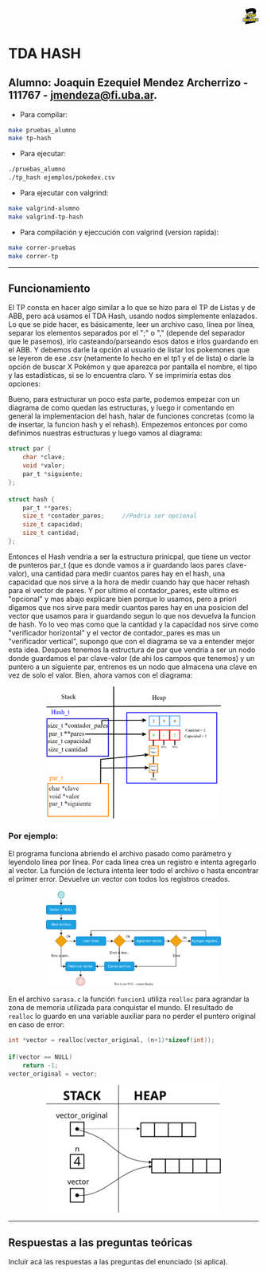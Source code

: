 <div align="right">
<img width="32px" src="img/algo2.svg">
</div>

# TDA HASH

## Alumno: Joaquin Ezequiel Mendez Archerrizo - 111767 - jmendeza@fi.uba.ar.

- Para compilar:

```bash
make pruebas_alumno
make tp-hash
```

- Para ejecutar:

```bash
./pruebas_alumno 
./tp_hash ejemplos/pokedex.csv
```

- Para ejecutar con valgrind:
```bash
make valgrind-alumno
make valgrind-tp-hash
```

- Para compilación y ejeccución con valgrind (version rapida):
```bash
make correr-pruebas
make correr-tp
```

---
##  Funcionamiento


El TP consta en hacer algo similar a lo que se hizo para el TP de Listas y de ABB, pero acá usamos el TDA Hash, usando nodos simplemente enlazados. Lo que se pide hacer, es básicamente, leer un archivo caso, línea por línea, separar los elementos separados por el ";" o "," (depende del separador que le pasemos), irlo casteando/parseando esos datos e irlos guardando en el ABB. Y debemos darle la opción al usuario de listar los pokemones que se leyeron de ese .csv (netamente lo hecho en el tp1 y el de lista) o darle la opción de buscar X Pokémon y que aparezca por pantalla el nombre, el tipo y las estadísticas, si se lo encuentra claro. Y se imprimiría estas dos opciones:

Bueno, para estructurar un poco esta parte, podemos empezar con un diagrama de como quedan las estructuras, y luego ir comentando en general la implementacion del hash, halar de funciones concretas (como la de insertar, la funcion hash y el rehash). Empezemos entonces por como definimos nuestras estructuras y luego vamos al diagrama:

```c
struct par {
	char *clave;
	void *valor;
	par_t *siguiente;
};

struct hash {
	par_t **pares;
	size_t *contador_pares;     //Podria ser opcional
	size_t capacidad;
	size_t cantidad;
};
```
Entonces el Hash vendria a ser la estructura prinicpal, que tiene un vector de punteros par_t (que es donde vamos a ir guardando laos pares clave-valor), una cantidad para medir cuantos pares hay en el hash, una capacidad que nos sirve a la hora de medir cuando hay que hacer rehash para el vector de pares. Y por ultimo el contador_pares, este ultimo es "opcional" y mas abajo explicare bien porque lo usamos, pero a priori digamos que nos sirve para medir cuantos pares hay en una posicion del vector que usamos para ir guardando segun lo que nos devuelva la funcion de hash. Yo lo veo mas como que la cantidad y la capacidad nos sirve como "verificador horizontal" y el vector de contador_pares es mas un "verificador vertical", supongo que con el diagrama se va a entender mejor esta idea. 
Despues tenemos la estructura de par que vendria a ser un nodo donde guardamos el par clave-valor (de ahi los campos que tenemos) y un puntero a un siguiente par, entrenos es un nodo que almacena una clave en vez de solo el valor. Bien, ahora vamos con el diagrama:

<div align="center">
<img width="70%" src="img/DiagramaMemoria(convectextra).png">
</div>




### Por ejemplo:

El programa funciona abriendo el archivo pasado como parámetro y leyendolo línea por línea. Por cada línea crea un registro e intenta agregarlo al vector. La función de lectura intenta leer todo el archivo o hasta encontrar el primer error. Devuelve un vector con todos los registros creados.

<div align="center">
<img width="70%" src="img/diagrama1.svg">
</div>

En el archivo `sarasa.c` la función `funcion1` utiliza `realloc` para agrandar la zona de memoria utilizada para conquistar el mundo. El resultado de `realloc` lo guardo en una variable auxiliar para no perder el puntero original en caso de error:

```c
int *vector = realloc(vector_original, (n+1)*sizeof(int));

if(vector == NULL)
    return -1;
vector_original = vector;
```


<div align="center">
<img width="70%" src="img/diagrama2.svg">
</div>

---

## Respuestas a las preguntas teóricas
Incluír acá las respuestas a las preguntas del enunciado (si aplica).
